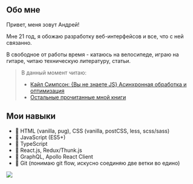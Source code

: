 
## Обо мне
Привет, меня зовут Андрей!

Мне 21 год, я обожаю разработку веб-интерфейсов и все, что с ней связанно.

В свободное от работы время - катаюсь на велосипеде, играю на гитаре, читаю техническую литературу, статьи.

> В данный момент читаю:
> - [Кайл Симпсон: {Вы не знаете JS} Асинхронная обработка и оптимизация](https://www.labirint.ru/books/704016/)
> - [Остальные прочитанные мной книги](https://github.com/borshblack/borshblack/blob/main/readable_books.md)

## Мои навыки
- 🧱 HTML (vanilla, pug), CSS (vanilla, postCSS, less, scss/sass)
- 📀 JavaScript (ES5+)
- 🧵 TypeScript
- 💪 React.js, Redux/Thunk.js
- 👾 GraphQL, Apollo React Client
- 🐙 Git (понимаю git flow, искусно соединяю две ветки во едино)


<img src="https://www.codewars.com/users/BorshBlack/badges/large" titl="Codewars: 5kyu, BorshBlack"/>
<!--
**borshblack/borshblack** is a ✨ _special_ ✨ repository because its `README.md` (this file) appears on your GitHub profile.

Here are some ideas to get you started:

- 🔭 I’m currently working on ...
- 🌱 I’m currently learning ...
- 👯 I’m looking to collaborate on ...
- 🤔 I’m looking for help with ...
- 💬 Ask me about ...
- 📫 How to reach me: ...
- 😄 Pronouns: ...
- ⚡ Fun fact: ...
-->
